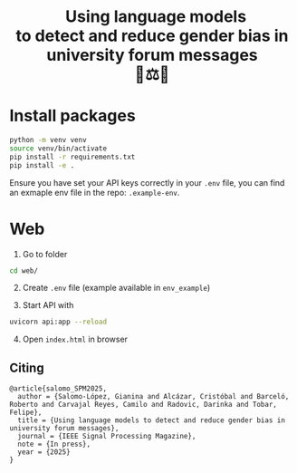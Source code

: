 <h1 align="center">
&nbsp; Using language models <br>to detect and reduce gender bias in university forum messages<br>
  👧⚖️👦<br>
</h1>


# Install packages

```bash
python -m venv venv
source venv/bin/activate
pip install -r requirements.txt
pip install -e .
```

Ensure you have set your API keys correctly in your `.env` file, you can find an exmaple env file in the repo: `.example-env`.


# Web

1. Go to folder
```bash
cd web/
```

2. Create `.env` file (example available in `env_example`)

3. Start API with
```bash
uvicorn api:app --reload
```

4. Open `index.html` in browser


## Citing

```
@article{salomo_SPM2025,
  author = {Salomo-López, Gianina and Alcázar, Cristóbal and Barceló, Roberto and Carvajal Reyes, Camilo and Radovic, Darinka and Tobar, Felipe},
  title = {Using language models to detect and reduce gender bias in university forum messages},
  journal = {IEEE Signal Processing Magazine},
  note = {In press},
  year = {2025}
}
```

